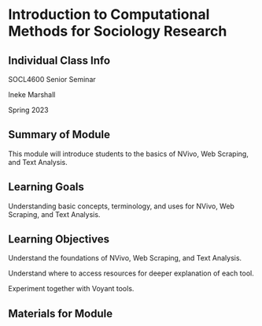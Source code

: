 # Introduction to Computational Methods for Sociology Research



## Individual Class Info
SOCL4600 Senior Seminar

Ineke Marshall

Spring 2023


## Summary of Module
This module will introduce students to the basics of NVivo, Web Scraping, and Text Analysis.


## Learning Goals
Understanding basic concepts, terminology, and uses for NVivo, Web Scraping, and Text Analysis.


## Learning Objectives
Understand the foundations of NVivo, Web Scraping, and Text Analysis.

Understand where to access resources for deeper explanation of each tool.

Experiment together with Voyant tools.


## Materials for Module

